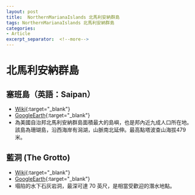 ```yaml
---
layout: post
title:  NorthernMarianaIslands 北馬利安納群島
tags: NorthernMarianaIslands 北馬利安納群島 
categories:
- Article 
excerpt_separator:  <!--more-->
---
```

# 北馬利安納群島
## 塞班島（英語：Saipan）
- [Wiki](https://zh.wikipedia.org/zh-tw/%E5%A1%9E%E7%8F%AD%E5%B2%9B "Wiki"){:target="_blank"} 
- [GoogleEarth](https://earth.google.com/web/search/Te’eruihttps://earth.google.com/web/search/%e5%a1%9e%e7%8f%ad%e5%b3%b6/@15.19319658,145.76038662,165.58923178a,35903.06316087d,34.99999998y,0h,0t,0r/ "GoogleEarth"){:target="_blank"} 
- 為美國自治邦北馬利安納群島面積最大的島嶼，也是邦內近九成人口所在地。該島為珊瑚島，沿西海岸有潟湖，山脈南北延伸。最高點塔波查山海拔479米。

## 藍洞 (The Grotto)
- [Wiki](https://today.line.me/tw/v2/article/vPqoYE "Wiki"){:target="_blank"} 
- [GoogleEarth](https://earth.google.com/web/search/%e5%8c%97%e9%a6%ac%e5%88%a9%e5%ae%89%e7%b4%8d%e7%be%a4%e5%b3%b6%e5%a1%9e%e7%8f%ad+Grotto+Drive,+%e6%b4%9e%e7%aa%9f/@15.2604383,145.8237491,32.04752918a,811.99572426d,35y,0h,0t,0r/ "GoogleEarth"){:target="_blank"} 
- 塌陷的水下石灰岩洞，最深可達 70 英尺，是相當受歡迎的潛水地點。

